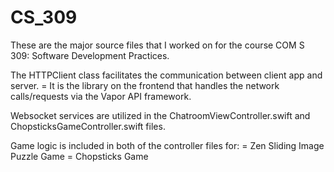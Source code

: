 # CS_309
These are the major source files that I worked on for the course COM S 309: Software Development Practices.

The HTTPClient class facilitates the communication between client app and server. 
  = It is the library on the frontend that handles the network calls/requests via the Vapor API framework.
  
Websocket services are utilized in the ChatroomViewController.swift and ChopsticksGameController.swift files.

Game logic is included in both of the controller files for:
  = Zen Sliding Image Puzzle Game
  = Chopsticks Game
